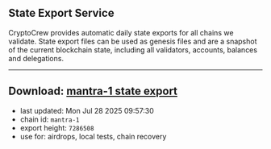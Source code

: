 ## State Export Service
CryptoCrew provides automatic daily state exports for all chains we validate. State export files can be used as genesis files and are a snapshot of the current blockchain state, including all validators, accounts, balances and delegations.

---
**Download: [mantra-1 state export](https://dl-eu2.ccvalidators.com/SERVICE/mantrachain/mantra-1_export_7286508.json)**
---

- last updated: Mon Jul 28 2025 09:57:30
- chain id: `mantra-1`
- export height: `7286508`
- use for: airdrops, local tests, chain recovery
